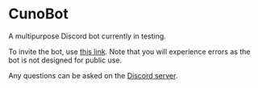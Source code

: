 # CunoBot
A multipurpose Discord bot currently in testing.

To invite the bot, use [this link](https://discord.com/api/oauth2/authorize?client_id=660856814610677761&permissions=8&scope=bot). Note that you will experience errors as the bot is not designed for public use.

Any questions can be asked on the [Discord server](https://discord.gg/6YfWF4D).
